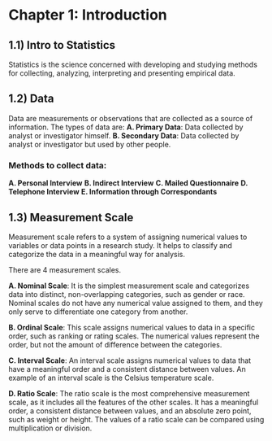 # Chapter 1: Introduction

## 1.1) Intro to Statistics

Statistics is  the science concerned with developing and studying methods for collecting, analyzing, interpreting and presenting empirical data.
  

## 1.2) Data

Data are measurements or observations that are collected as a source of information. The types of data are:
**A. Primary Data**: Data collected by analyst or investigator himself.
**B. Secondary Data**: Data collected by analyst or investigator but used by other people.

### Methods to collect data:
**A. Personal Interview**
**B. Indirect Interview**
**C. Mailed Questionnaire**
**D. Telephone Interview**
**E. Information through Correspondants**


## 1.3) Measurement Scale
Measurement scale refers to a system of assigning numerical values to variables or data points in a research study. It helps to classify and categorize the data in a meaningful way for analysis.

There are 4 measurement scales.

**A. Nominal Scale**: It is the simplest measurement scale and categorizes data into distinct, non-overlapping categories, such as gender or race. Nominal scales do not have any numerical value assigned to them, and they only serve to differentiate one category from another.

**B. Ordinal Scale**:  This scale assigns numerical values to data in a specific order, such as ranking or rating scales. The numerical values represent the order, but not the amount of difference between the categories.

**C. Interval Scale**:  An interval scale assigns numerical values to data that have a meaningful order and a consistent distance between values. An example of an interval scale is the Celsius temperature scale.

**D. Ratio Scale**: The ratio scale is the most comprehensive measurement scale, as it includes all the features of the other scales. It has a meaningful order, a consistent distance between values, and an absolute zero point, such as weight or height. The values of a ratio scale can be compared using multiplication or division.
